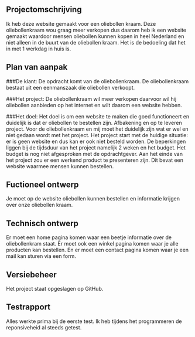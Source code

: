 ## Projectomschrijving

Ik heb deze website gemaakt voor een oliebollen kraam. Deze oliebollenkraam wou graag meer verkopen dus daarom heb ik een website gemaakt waardoor mensen oliebollen kunnen kopen in heel Nederland en niet alleen in de buurt van de oliebollen kraam. Het is de bedoeling dat het in met 1 werkdag in huis is.


## Plan van aanpak

###De klant:
De opdracht komt van de oliebollenkraam. De oliebollenkraam bestaat uit een eenmanszaak die oliebollen verkoopt.

###Het project:
De oliebollenkraam wil meer verkopen daarvoor wil hij oliebollen aanbieden op het internet en wilt daarom een website hebben. 

###Het doel:
Het doel is om een website te maken die goed functioneert en duidelijk is dat er oliebollen te bestellen zijn. Afbakening en op te leveren project. Voor de oliebollenkraam en mij moet het duidelijk zijn wat er wel en niet gedaan wordt met het project. Het project start met de huidige situatie: er is geen website en dus kan er ook niet besteld worden. De beperkingen liggen bij de tijdsduur van het project namelijk 2 weken en het budget. Het budget is nog niet afgesproken met de opdrachtgever. Aan het einde van het project zou er een werkend product te presenteren zijn. Dit bevat een website waarmee mensen kunnen bestellen.


## Fuctioneel ontwerp 

Je moet op de website oliebollen kunnen bestellen en informatie krijgen over onze oliebollen kraam.


## Technisch ontwerp

Er moet een home pagina komen waar een beetje informatie over de oliebollenkram staat. Er moet ook een winkel pagina komen waar je alle producten kan bestellen. En er moet een contact pagina komen waar je een mail kan sturen via een form.


## Versiebeheer

Het project staat opgeslagen op GitHub. 


## Testrapport

Alles werkte prima bij de eerste test. Ik heb tijdens het programmeren de reponsiveheid al steeds getest.
